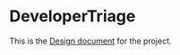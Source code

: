 # DeveloperTriage

This is the [Design document](https://github.ncsu.edu/maalbash/DeveloperTriage/blob/master/DESIGN.md "Design.md") for the project.
